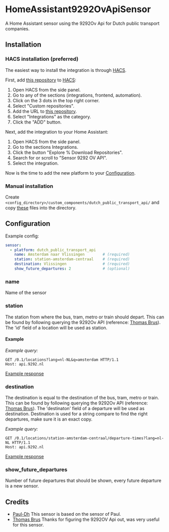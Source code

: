 # HomeAssistant9292OvApiSensor

A Home Assistant sensor using the 9292Ov Api for Dutch public transport companies.

## Installation

### HACS installation (preferred)

The easiest way to install the integration is through [HACS][hacs]. 

First, add [this repository][repo] to [HACS][hacs]:

1. Open HACS from the side panel.
2. Go to any of the sections (integrations, frontend, automation).
3. Click on the 3 dots in the top right corner.
4. Select "Custom repositories".
5. Add the URL to [this repository][repo].
6. Select "Integrations" as the category.
7. Click the "ADD" button.

Next, add the integration to your Home Assistant:

1. Open HACS from the side panel.
2. Go to the sections Integrations.
3. Click the button "Explore % Download Repositories".
4. Search for or scroll to "Sensor 9292 OV API".
5. Select the integration.

Now is the time to add the new platform to your [Configuration](#configuration).

### Manual installation

Create ```<config_directory>/custom_components/dutch_public_transport_api/``` and copy [these](https://github.com/Juvawa/HomeAssistant9292OvApiSensor/tree/master/custom_components/dutch_public_transport_api) files into the directory.

## Configuration

Example config:

```yaml
sensor:
  - platform: dutch_public_transport_api
    name: Amsterdam naar Vlissingen        # (required)
    station: station-amsterdam-centraal    # (required)
    destination: Vlissingen                # (required)
    show_future_departures: 2              # (optional)
```

### name

Name of the sensor

### station

The station from where the bus, tram, metro or train should depart.
This can be found by following querying the 9292Ov API (reference: [Thomas Brus](https://github.com/thomasbrus/9292-api-spec)).
The 'id' field of a location will be used as station.

#### Example

_Example query:_

```text
GET /0.1/locations?lang=nl-NL&q=amsterdam HTTP/1.1 
Host: api.9292.nl
```

[Example response](http://api.9292.nl/0.1/locations?lang=nl-NL&q=amsterdam)

### destination

The destination is equal to the destination of the bus, tram, metro or train.
This can be found by following querying the 9292Ov API (reference: [Thomas Brus](https://github.com/thomasbrus/9292-api-spec)).
The 'destinaton' field of a departure will be used as destination.
Destination is used for a string compare to find the right departures, make sure it is an exact copy.

_Example query:_

```text
GET /0.1/locations/station-amsterdam-centraal/departure-times?lang=nl-NL HTTP/1.1 
Host: api.9292.nl
```

[Example response](http://api.9292.nl/0.1/locations/station-amsterdam-centraal/departure-times?lang=nl-NL)

### show_future_departures

Number of future departures that should be shown, every future departure is a new sensor.

## Credits

- [Paul-Dh](https://github.com/Paul-dH) This sensor is based on the sensor of Paul.
- [Thomas Brus](https://github.com/thomasbrus/9292-api-spec) Thanks for figuring the 9292OV Api out, was very useful for this sensor.

[repo]: https://github.com/Juvawa/HomeAssistant9292OvApiSensor
[hacs]: https://hacs.xyz/